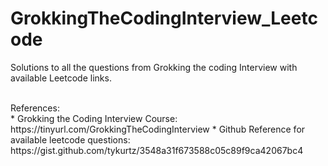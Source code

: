 # GrokkingTheCodingInterview_Leetcode
Solutions to all the questions from Grokking the coding Interview with available Leetcode links. 

<br/>
References: <BR/>
* Grokking the Coding Interview Course: https://tinyurl.com/GrokkingTheCodingInterview
* Github Reference for available leetcode questions: https://gist.github.com/tykurtz/3548a31f673588c05c89f9ca42067bc4
